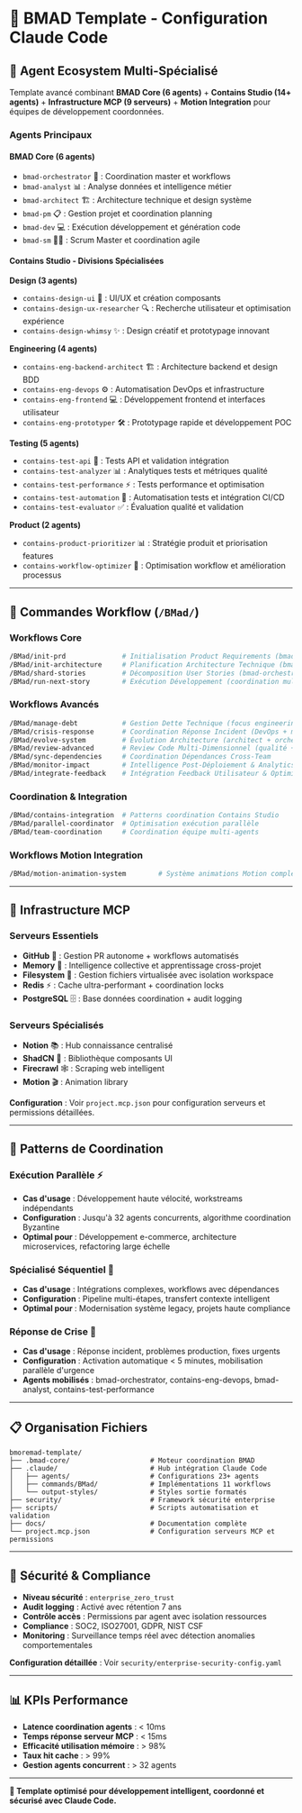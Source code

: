 # 🤖 BMAD Template - Configuration Claude Code

## 🚀 Agent Ecosystem Multi-Spécialisé

Template avancé combinant **BMAD Core (6 agents)** + **Contains Studio (14+ agents)** + **Infrastructure MCP (9 serveurs)** + **Motion Integration** pour équipes de développement coordonnées.

### **Agents Principaux**

#### **BMAD Core (6 agents)**
- `bmad-orchestrator` 🎯 : Coordination master et workflows
- `bmad-analyst` 📊 : Analyse données et intelligence métier  
- `bmad-architect` 🏗️ : Architecture technique et design système
- `bmad-pm` 📋 : Gestion projet et coordination planning
- `bmad-dev` 💻 : Exécution développement et génération code
- `bmad-sm` 🏃‍♂️ : Scrum Master et coordination agile

#### **Contains Studio - Divisions Spécialisées**

**Design (3 agents)**
- `contains-design-ui` 🎨 : UI/UX et création composants
- `contains-design-ux-researcher` 🔍 : Recherche utilisateur et optimisation expérience  
- `contains-design-whimsy` ✨ : Design créatif et prototypage innovant

**Engineering (4 agents)**  
- `contains-eng-backend-architect` 🏗️ : Architecture backend et design BDD
- `contains-eng-devops` ⚙️ : Automatisation DevOps et infrastructure
- `contains-eng-frontend` 💻 : Développement frontend et interfaces utilisateur
- `contains-eng-prototyper` 🛠️ : Prototypage rapide et développement POC

**Testing (5 agents)**
- `contains-test-api` 🔗 : Tests API et validation intégration
- `contains-test-analyzer` 📊 : Analytiques tests et métriques qualité
- `contains-test-performance` ⚡ : Tests performance et optimisation
- `contains-test-automation` 🤖 : Automatisation tests et intégration CI/CD
- `contains-test-evaluator` ✅ : Évaluation qualité et validation

**Product (2 agents)**
- `contains-product-prioritizer` 📊 : Stratégie produit et priorisation features
- `contains-workflow-optimizer` 🔄 : Optimisation workflow et amélioration processus

---

## 🔧 Commandes Workflow (`/BMad/`)

### **Workflows Core**
```bash
/BMad/init-prd              # Initialisation Product Requirements (bmad-pm)
/BMad/init-architecture     # Planification Architecture Technique (bmad-architect)  
/BMad/shard-stories         # Décomposition User Stories (bmad-orchestrator)
/BMad/run-next-story        # Exécution Développement (coordination multi-agents)
```

### **Workflows Avancés**
```bash
/BMad/manage-debt           # Gestion Dette Technique (focus engineering)
/BMad/crisis-response       # Coordination Réponse Incident (DevOps + monitoring)
/BMad/evolve-system         # Évolution Architecture (architect + orchestrator)
/BMad/review-advanced       # Review Code Multi-Dimensionnel (qualité + sécurité)
/BMad/sync-dependencies     # Coordination Dépendances Cross-Team
/BMad/monitor-impact        # Intelligence Post-Déploiement & Analytics
/BMad/integrate-feedback    # Intégration Feedback Utilisateur & Optimisation Produit
```

### **Coordination & Integration**
```bash
/BMad/contains-integration  # Patterns coordination Contains Studio
/BMad/parallel-coordinator  # Optimisation exécution parallèle
/BMad/team-coordination     # Coordination équipe multi-agents
```

### **Workflows Motion Integration**
```bash
/BMad/motion-animation-system        # Système animations Motion complet (Design+Frontend)
```

---

## 🤖 Infrastructure MCP

### **Serveurs Essentiels**
- **GitHub** 🐙 : Gestion PR autonome + workflows automatisés
- **Memory** 🧠 : Intelligence collective et apprentissage cross-projet  
- **Filesystem** 📁 : Gestion fichiers virtualisée avec isolation workspace
- **Redis** ⚡ : Cache ultra-performant + coordination locks
- **PostgreSQL** 🗄️ : Base données coordination + audit logging

### **Serveurs Spécialisés**
- **Notion** 📚 : Hub connaissance centralisé
- **ShadCN** 🎨 : Bibliothèque composants UI
- **Firecrawl** 🕸️ : Scraping web intelligent
- **Motion** 🎬 : Animation library

**Configuration** : Voir `project.mcp.json` pour configuration serveurs et permissions détaillées.

---

## 🎯 Patterns de Coordination

### **Exécution Parallèle** ⚡
- **Cas d'usage** : Développement haute vélocité, workstreams indépendants
- **Configuration** : Jusqu'à 32 agents concurrents, algorithme coordination Byzantine
- **Optimal pour** : Développement e-commerce, architecture microservices, refactoring large échelle

### **Spécialisé Séquentiel** 🔄  
- **Cas d'usage** : Intégrations complexes, workflows avec dépendances
- **Configuration** : Pipeline multi-étapes, transfert contexte intelligent
- **Optimal pour** : Modernisation système legacy, projets haute compliance

### **Réponse de Crise** 🚨
- **Cas d'usage** : Réponse incident, problèmes production, fixes urgents
- **Configuration** : Activation automatique < 5 minutes, mobilisation parallèle d'urgence
- **Agents mobilisés** : bmad-orchestrator, contains-eng-devops, bmad-analyst, contains-test-performance

---

## 📋 Organisation Fichiers

```
bmoremad-template/
├── .bmad-core/                    # Moteur coordination BMAD
├── .claude/                       # Hub intégration Claude Code
│   ├── agents/                    # Configurations 23+ agents
│   ├── commands/BMad/             # Implémentations 11 workflows
│   └── output-styles/             # Styles sortie formatés
├── security/                      # Framework sécurité enterprise
├── scripts/                       # Scripts automatisation et validation
├── docs/                          # Documentation complète
└── project.mcp.json               # Configuration serveurs MCP et permissions
```

---

## 🔐 Sécurité & Compliance

- **Niveau sécurité** : `enterprise_zero_trust`
- **Audit logging** : Activé avec rétention 7 ans
- **Contrôle accès** : Permissions par agent avec isolation ressources
- **Compliance** : SOC2, ISO27001, GDPR, NIST CSF
- **Monitoring** : Surveillance temps réel avec détection anomalies comportementales

**Configuration détaillée** : Voir `security/enterprise-security-config.yaml`

---

## 📊 KPIs Performance

- **Latence coordination agents** : < 10ms
- **Temps réponse serveur MCP** : < 15ms  
- **Efficacité utilisation mémoire** : > 98%
- **Taux hit cache** : > 99%
- **Gestion agents concurrent** : > 32 agents

---

**🚀 Template optimisé pour développement intelligent, coordonné et sécurisé avec Claude Code.**

